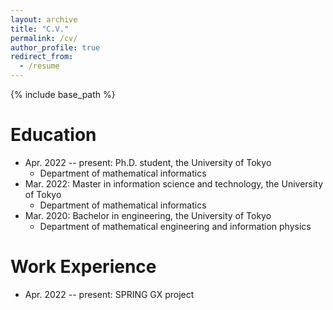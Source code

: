 ```yaml
---
layout: archive
title: "C.V."
permalink: /cv/
author_profile: true
redirect_from:
  - /resume
---
```


{% include base_path %}

Education
======
* Apr. 2022 -- present: Ph.D. student, the University of Tokyo
  * Department of mathematical informatics
* Mar. 2022: Master in information science and technology, the University of Tokyo
  * Department of mathematical informatics
* Mar. 2020: Bachelor in engineering, the University of Tokyo
  * Department of mathematical engineering and information physics
  

Work Experience
======
* Apr. 2022 -- present: SPRING GX project

<!--   
Teaching
======


Awards
======


Others
======
 -->
